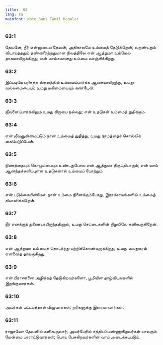 ```yaml
---
title:  63
lang: ta
mainfont: Noto Sans Tamil Regular
---
```


###  63:1

தேவனே, நீர் என்னுடைய தேவன்; அதிகாலமே உம்மைத் தேடுகிறேன்; வறண்டதும் விடாய்த்ததும் தண்ணீரற்றதுமான நிலத்திலே என் ஆத்துமா உம்மேல் தாகமாயிருக்கிறது, என் மாம்சமானது உம்மை வாஞ்சிக்கிறது.

###  63:2

இப்படியே பரிசுத்த ஸ்தலத்தில் உம்மைப்பார்க்க ஆசையாயிருந்து, உமது வல்லமையையும் உமது மகிமையையும் கண்டேன்.

###  63:3

ஜீவனைப்பார்க்கிலும் உமது கிருபை நல்லது; என் உதடுகள் உம்மைத் துதிக்கும்.

###  63:4

என் ஜீவனுள்ளமட்டும் நான் உம்மைத் துதித்து, உமது நாமத்தைச் சொல்லிக் கையெடுப்பேன்.

###  63:5

நிணத்தையும் கொழுப்பையும் உண்டதுபோல என் ஆத்துமா திருப்தியாகும்; என் வாய் ஆனந்தக்களிப்புள்ள உதடுகளால் உம்மைப் போற்றும்.

###  63:6

என் படுக்கையின்மேல் நான் உம்மை நினைக்கும்போது, இராச்சாமங்களில் உம்மைத் தியானிக்கிறேன்.

###  63:7

நீர் எனக்குத் துணையாயிருந்ததினால், உமது செட்டைகளின் நிழலிலே களிகூருகிறேன்.

###  63:8

என் ஆத்துமா உம்மைத் தொடர்ந்து பற்றிக்கொண்டிருக்கிறது; உமது வலதுகரம் என்னைத் தாங்குகிறது.

###  63:9

என் பிராணனை அழிக்கத் தேடுகிறவர்களோ, பூமியின் தாழ்விடங்களில் இறங்குவார்கள்.

###  63:10

அவர்கள் பட்டயத்தால் விழுவார்கள்; நரிகளுக்கு இரையாவார்கள்.

###  63:11

ராஜாவோ தேவனில் களிகூருவார்; அவர்பேரில் சத்தியம்பண்ணுகிறவர்கள் யாவரும் மேன்மை பாராட்டுவார்கள்; பொய் பேசுகிறவர்களின் வாய் அடைக்கப்படும்.

